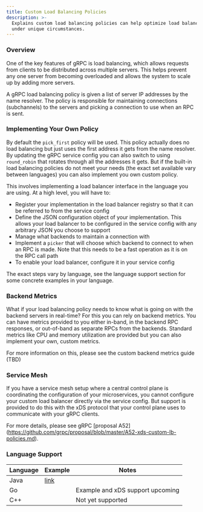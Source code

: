 ```yaml
---
title: Custom Load Balancing Policies
description: >-
  Explains custom load balancing policies can help optimize load balancing
  under unique circumstances.
---
```


### Overview

One of the key features of gRPC is load balancing, which allows requests from
clients to be distributed across multiple servers. This helps prevent any
one server from becoming overloaded and allows the system to scale up by adding
more servers.

A gRPC load balancing policy is given a list of server IP addresses by the name
resolver. The policy is responsible for maintaining connections (subchannels)
to the servers and picking a connection to use when an RPC is sent.

### Implementing Your Own Policy

By default the `pick_first` policy will be used. This policy actually does no
load balancing but just uses the first address it gets from the name resolver.
By updating the gRPC service config you can also switch to using `round_robin`
that rotates through all the addresses it gets. But if the built-in load
balancing policies do not meet your needs (the exact set available vary 
between languages) you can also implement you own custom policy.

This involves implementing a load balancer interface in the language you are
using. At a high level, you will have to:

- Register your implementation in the load balancer registry so that it can
be referred to from the service config
- Define the JSON configuration object of your implementation. This allows your
load balancer to be configured in the service config with any arbitrary JSON
you choose to support
- Manage what backends to maintain a connection with
- Implement a `picker` that will choose which backend to connect to when an
RPC is made. Note that this needs to be a fast operation as it is on the RPC
call path
- To enable your load balancer, configure it in your service config

The exact steps vary by language, see the language support section for some
concrete examples in your language.

### Backend Metrics

What if your load balancing policy needs to know what is going on with the
backend servers in real-time? For this you can rely on backend metrics. You can
have metrics provided to you either in-band, in the backend RPC responses, or
out-of-band as separate RPCs from the backends. Standard metrics like CPU
and memory utilization are provided but you can also implement your own, custom
metrics.

For more information on this, please see the custom backend metrics guide (TBD)

### Service Mesh

If you have a service mesh setup where a central control plane is coordinating
the configuration of your microservices, you cannot configure your custom load
balancer directly via the service config. But support is provided to do this
with the xDS protocol that your control plane uses to communicate with your
gRPC clients.

For more details, please see gRPC [proposal A52]
(https://github.com/grpc/proposal/blob/master/A52-xds-custom-lb-policies.md).

### Language Support

| Language | Example | Notes |
| -------- | ------- | ----- |
| Java | [link](java-example) | |
| Go | | Example and xDS support upcoming |
| C++ | | Not yet supported |

  [java-example]: https://github.com/grpc/grpc-java/tree/master/examples/src/main/java/io/grpc/examples/customloadbalance 
